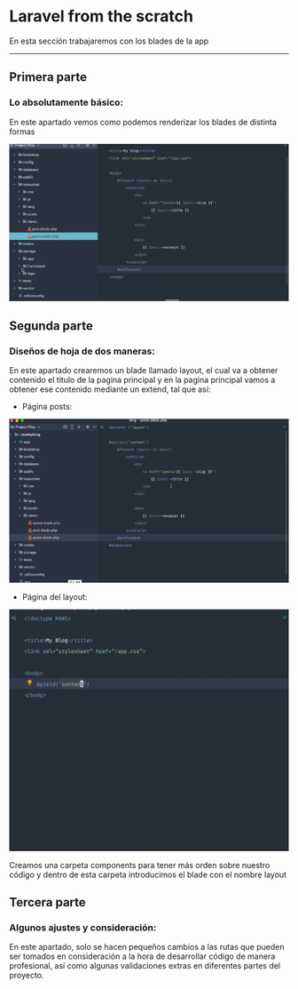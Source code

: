 # Laravel from the scratch

En esta sección trabajaremos con los blades de la app

--------------------------------------------------------

## **Primera parte**
### Lo absolutamente básico:

En este apartado vemos como podemos renderizar los blades de distinta formas

![text image](../img/imagen39.png)

## **Segunda parte**
### Diseños de hoja de dos maneras:

En este apartado crearemos un blade llamado layout, el cual va a obtener contenido el titulo de la pagina principal y en la pagina principal vamos a obtener ese contenido mediante un extend, tal que así:

- Página posts:

![text image](../img/imagen40.png)

- Página del layout:

![text image](../img/imagen41.png)

Creamos una carpeta components para tener más orden sobre nuestro código y dentro de esta carpeta introducimos el blade con el nombre layout

## **Tercera parte**
### Algunos ajustes y consideración:

En este apartado, solo se hacen pequeños cambios a las rutas que pueden ser tomados en consideración a la hora de desarrollar código de manera profesional, así como algunas validaciones extras en diferentes partes del proyecto.
